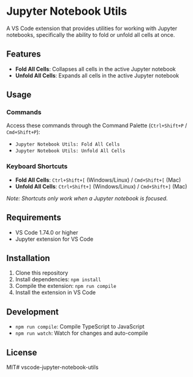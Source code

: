 # Jupyter Notebook Utils

A VS Code extension that provides utilities for working with Jupyter notebooks, specifically the ability to fold or unfold all cells at once.

## Features

- **Fold All Cells**: Collapses all cells in the active Jupyter notebook
- **Unfold All Cells**: Expands all cells in the active Jupyter notebook

## Usage

### Commands

Access these commands through the Command Palette (`Ctrl+Shift+P` / `Cmd+Shift+P`):

- `Jupyter Notebook Utils: Fold All Cells`
- `Jupyter Notebook Utils: Unfold All Cells`

### Keyboard Shortcuts

- **Fold All Cells**: `Ctrl+Shift+[` (Windows/Linux) / `Cmd+Shift+[` (Mac)
- **Unfold All Cells**: `Ctrl+Shift+]` (Windows/Linux) / `Cmd+Shift+]` (Mac)

*Note: Shortcuts only work when a Jupyter notebook is focused.*

## Requirements

- VS Code 1.74.0 or higher
- Jupyter extension for VS Code

## Installation

1. Clone this repository
2. Install dependencies: `npm install`
3. Compile the extension: `npm run compile`
4. Install the extension in VS Code

## Development

- `npm run compile`: Compile TypeScript to JavaScript
- `npm run watch`: Watch for changes and auto-compile

## License

MIT# vscode-jupyter-notebook-utils
